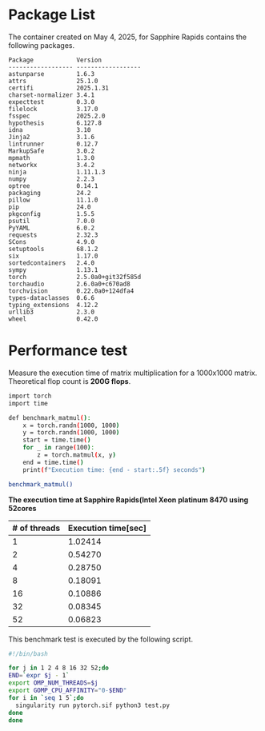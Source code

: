 # Package List

The container created on May 4, 2025, for Sapphire Rapids contains the following packages.

```
Package            Version
------------------ ------------------
astunparse         1.6.3
attrs              25.1.0
certifi            2025.1.31
charset-normalizer 3.4.1
expecttest         0.3.0
filelock           3.17.0
fsspec             2025.2.0
hypothesis         6.127.8
idna               3.10
Jinja2             3.1.6
lintrunner         0.12.7
MarkupSafe         3.0.2
mpmath             1.3.0
networkx           3.4.2
ninja              1.11.1.3
numpy              2.2.3
optree             0.14.1
packaging          24.2
pillow             11.1.0
pip                24.0
pkgconfig          1.5.5
psutil             7.0.0
PyYAML             6.0.2
requests           2.32.3
SCons              4.9.0
setuptools         68.1.2
six                1.17.0
sortedcontainers   2.4.0
sympy              1.13.1
torch              2.5.0a0+git32f585d
torchaudio         2.6.0a0+c670ad8
torchvision        0.22.0a0+124dfa4
types-dataclasses  0.6.6
typing_extensions  4.12.2
urllib3            2.3.0
wheel              0.42.0
```

# **Performance test**

Measure the execution time of matrix multiplication for a 1000x1000 matrix.
Theoretical flop count is **200G flops**.

```bash
import torch
import time

def benchmark_matmul():
    x = torch.randn(1000, 1000)
    y = torch.randn(1000, 1000)
    start = time.time()
    for _ in range(100):
        z = torch.matmul(x, y)
    end = time.time()
    print(f"Execution time: {end - start:.5f} seconds")

benchmark_matmul()
```

**The execution time at Sapphire Rapids(Intel Xeon platinum 8470 using 52cores**

| # of threads | Execution time[sec] |
| ---- | ---- |
|  1 | 1.02414 |
|  2 | 0.54270 |
|  4 | 0.28750 |
|  8 | 0.18091 |
| 16 | 0.10886 |
| 32 | 0.08345 |
| 52 | 0.06823 |

This benchmark test is executed by the following script.

```bash
#!/bin/bash

for j in 1 2 4 8 16 32 52;do
END=`expr $j - 1`
export OMP_NUM_THREADS=$j
export GOMP_CPU_AFFINITY="0-$END"
for i in `seq 1 5`;do
  singularity run pytorch.sif python3 test.py
done
done
```
